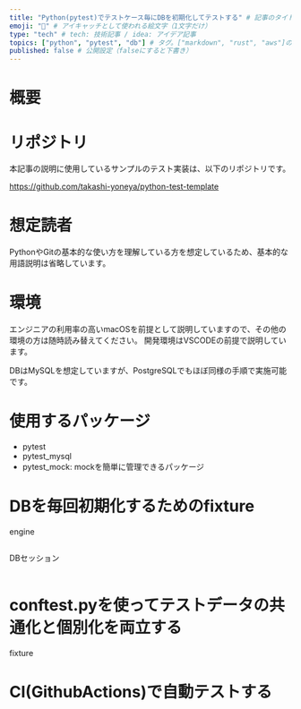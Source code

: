 ```yaml
---
title: "Python(pytest)でテストケース毎にDBを初期化してテストする" # 記事のタイトル
emoji: "🐍" # アイキャッチとして使われる絵文字（1文字だけ）
type: "tech" # tech: 技術記事 / idea: アイデア記事
topics: ["python", "pytest", "db"] # タグ。["markdown", "rust", "aws"]のように指定する
published: false # 公開設定（falseにすると下書き）
---
```


# 概要


# リポジトリ
本記事の説明に使用しているサンプルのテスト実装は、以下のリポジトリです。

https://github.com/takashi-yoneya/python-test-template

# 想定読者
PythonやGitの基本的な使い方を理解している方を想定しているため、基本的な用語説明は省略しています。

# 環境
エンジニアの利用率の高いmacOSを前提として説明していますので、その他の環境の方は随時読み替えてください。
開発環境はVSCODEの前提で説明しています。

DBはMySQLを想定していますが、PostgreSQLでもほぼ同様の手順で実施可能です。

# 使用するパッケージ
- pytest
- pytest_mysql
- pytest_mock: mockを簡単に管理できるパッケージ

# DBを毎回初期化するためのfixture

engine

```python

```

DBセッション

```python
```


# conftest.pyを使ってテストデータの共通化と個別化を両立する

fixture

# CI(GithubActions)で自動テストする